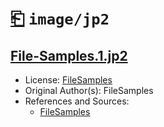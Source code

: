 # [⎗](../../../../README.md) `image/jp2`

## [File-Samples.1.jp2](../files/File-Samples.1.jp2)

- License: [FileSamples](./LICENSE.1.txt)
- Original Author(s): FileSamples
- References and Sources:
  - [FileSamples](https://filesamples.com/samples/image/jp2/sample1.jp2)

